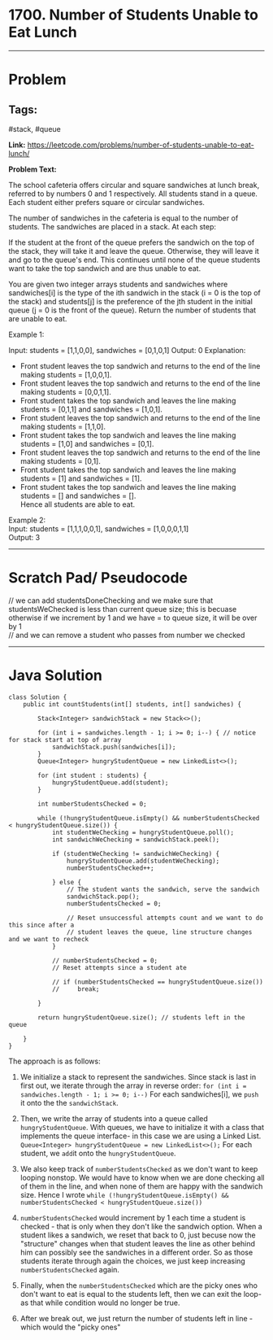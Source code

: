 # 1700. Number of Students Unable to Eat Lunch

---


# Problem 

## Tags: 
#stack, #queue

**Link:** https://leetcode.com/problems/number-of-students-unable-to-eat-lunch/

**Problem Text:**   

The school cafeteria offers circular and square sandwiches at lunch break, referred to by numbers 0 and 1 respectively. All students stand in a queue. Each student either prefers square or circular sandwiches.

The number of sandwiches in the cafeteria is equal to the number of students. The sandwiches are placed in a stack. At each step:

If the student at the front of the queue prefers the sandwich on the top of the stack, they will take it and leave the queue.
Otherwise, they will leave it and go to the queue's end.
This continues until none of the queue students want to take the top sandwich and are thus unable to eat.

You are given two integer arrays students and sandwiches where sandwiches[i] is the type of the i​​​​​​th sandwich in the stack (i = 0 is the top of the stack) and students[j] is the preference of the j​​​​​​th student in the initial queue (j = 0 is the front of the queue). Return the number of students that are unable to eat.

 

Example 1:

Input: students = [1,1,0,0], sandwiches = [0,1,0,1]
Output: 0 
Explanation:
- Front student leaves the top sandwich and returns to the end of the line making students = [1,0,0,1].  
- Front student leaves the top sandwich and returns to the end of the line making students = [0,0,1,1]. 
- Front student takes the top sandwich and leaves the line making students = [0,1,1] and sandwiches = [1,0,1].  
- Front student leaves the top sandwich and returns to the end of the line making students = [1,1,0].  
- Front student takes the top sandwich and leaves the line making students = [1,0] and sandwiches = [0,1].  
- Front student leaves the top sandwich and returns to the end of the line making students = [0,1].  
- Front student takes the top sandwich and leaves the line making students = [1] and sandwiches = [1].  
- Front student takes the top sandwich and leaves the line making students = [] and sandwiches = [].  
Hence all students are able to eat.  

Example 2:  
Input: students = [1,1,1,0,0,1], sandwiches = [1,0,0,0,1,1]  
Output: 3  
 


---

# Scratch Pad/ Pseudocode


// we can add studentsDoneChecking and we make sure that studentsWeChecked is less than current queue size; this is becuase otherwise if we increment by 1 and we have = to queue size, it will be over by 1  
// and we can remove a student who passes from number we checked  



---

# Java Solution
```
class Solution {
    public int countStudents(int[] students, int[] sandwiches) {

        Stack<Integer> sandwichStack = new Stack<>();

        for (int i = sandwiches.length - 1; i >= 0; i--) { // notice for stack start at top of array
            sandwichStack.push(sandwiches[i]);
        }
        Queue<Integer> hungryStudentQueue = new LinkedList<>();

        for (int student : students) {
            hungryStudentQueue.add(student);
        }

        int numberStudentsChecked = 0;

        while (!hungryStudentQueue.isEmpty() && numberStudentsChecked < hungryStudentQueue.size()) {
            int studentWeChecking = hungryStudentQueue.poll();
            int sandwichWeChecking = sandwichStack.peek();

            if (studentWeChecking != sandwichWeChecking) {
                hungryStudentQueue.add(studentWeChecking);
                numberStudentsChecked++;

            } else {
                // The student wants the sandwich, serve the sandwich
                sandwichStack.pop();
                numberStudentsChecked = 0;

                // Reset unsuccessful attempts count and we want to do this since after a
                // student leaves the queue, line structure changes and we want to recheck
            }

            // numberStudentsChecked = 0;
            // Reset attempts since a student ate

            // if (numberStudentsChecked == hungryStudentQueue.size())
            //     break;

        }

        return hungryStudentQueue.size(); // students left in the queue

    }
}
```
The approach is as follows: 
1. We initialize a stack to represent the sandwiches. Since stack is last in first out, we iterate through the array in reverse order: 
`for (int i = sandwiches.length - 1; i >= 0; i--)`
For each sandwiches[i], we `push` it onto the the `sandwichStack`.

2. Then, we write the array of students into a queue called `hungryStudentQueue`. With queues, we have to initialize it with a class that implements the queue interface- in this case we are using a Linked List.
`Queue<Integer> hungryStudentQueue = new LinkedList<>();`
For each student, we `add`it onto the `hungryStudentQueue`.

3. We also keep track of `numberStudentsChecked` as we don't want to keep looping nonstop. We would have to know when we are done checking all of them in the line,  and when none of them are happy with the sandwich size. Hence I wrote `while (!hungryStudentQueue.isEmpty() && numberStudentsChecked < hungryStudentQueue.size())`

4. `numberStudentsChecked` would increment by 1 each time a student is checked - that is only when they don't like the sandwich option. When a student likes a sandwich, we reset that back to 0, just becuse now the "structure" changes when that student leaves the line as other behind him can possibly see the sandwiches in a different order. So as those students iterate through again the choices, we just keep increasing `numberStudentsChecked` again. 

5. Finally, when the `numberStudentsChecked` which are the picky ones who don't want to eat is equal to the students left, then we can exit the loop- as that while condition would no longer be true.


6. After we break out, we just return the number of students left in line - which would the "picky ones"

